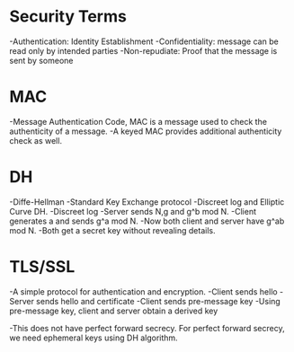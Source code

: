 Security Terms
==============
-Authentication: Identity Establishment
-Confidentiality: message can be read only by intended parties
-Non-repudiate: Proof that the message is sent by someone

MAC
===
-Message Authentication Code, MAC is a message used to check the authenticity of a message.
-A keyed MAC provides additional authenticity check as well.

DH
==
-Diffe-Hellman
-Standard Key Exchange protocol
-Discreet log and Elliptic Curve DH.
-Discreet log
    -Server sends N,g and g^b mod N.
    -Client generates a and sends g^a mod N.
    -Now both client and server have g^ab mod N.
-Both get a secret key without revealing details.

TLS/SSL
=======
-A simple protocol for authentication and encryption.
    -Client sends hello
    -Server sends hello and certificate
    -Client sends pre-message key
    -Using pre-message key, client and server obtain a derived key

-This does not have perfect forward secrecy. For perfect forward secrecy, we need
 ephemeral keys using DH algorithm.

